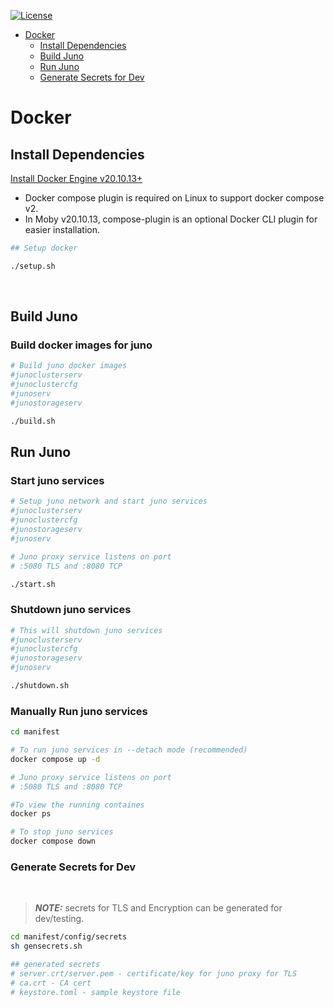 [![License](https://img.shields.io/badge/License-Apache_2.0-blue.svg)](https://opensource.org/licenses/Apache-2.0)

* [Docker](#docker)    
    * [Install Dependencies](#install-dependencies)
    * [Build Juno](#build-juno)
    * [Run Juno](#run-juno)
    * [Generate Secrets for Dev](#generate-secrets-for-dev)

# Docker
> 

<!-- toc -->
## Install Dependencies

[Install Docker Engine v20.10.13+](https://docs.docker.com/engine/install/ubuntu/)
- Docker compose plugin is required on Linux to support docker compose v2.
- In Moby v20.10.13, compose-plugin is an optional Docker CLI plugin for easier installation.

```bash
## Setup docker 

./setup.sh

```
<br>



## Build Juno
### Build docker images for juno
```bash
# Build juno docker images
#junoclusterserv
#junoclustercfg
#junoserv
#junostorageserv

./build.sh 

```
## Run Juno 
### Start juno services
```bash
# Setup juno network and start juno services
#junoclusterserv
#junoclustercfg
#junostorageserv
#junoserv

# Juno proxy service listens on port 
# :5080 TLS and :8080 TCP

./start.sh 

```

### Shutdown juno services
```bash
# This will shutdown juno services
#junoclusterserv
#junoclustercfg
#junostorageserv
#junoserv

./shutdown.sh 

```

### Manually Run juno services
```bash
cd manifest

# To run juno services in --detach mode (recommended)
docker compose up -d

# Juno proxy service listens on port 
# :5080 TLS and :8080 TCP

#To view the running containes 
docker ps

# To stop juno services
docker compose down
```

### Generate Secrets for Dev
<br>

> **_NOTE:_**  secrets for TLS and Encryption can be generated for dev/testing.
```bash 
cd manifest/config/secrets 
sh gensecrets.sh

## generated secrets
# server.crt/server.pem - certificate/key for juno proxy for TLS 
# ca.crt - CA cert
# keystore.toml - sample keystore file
```

